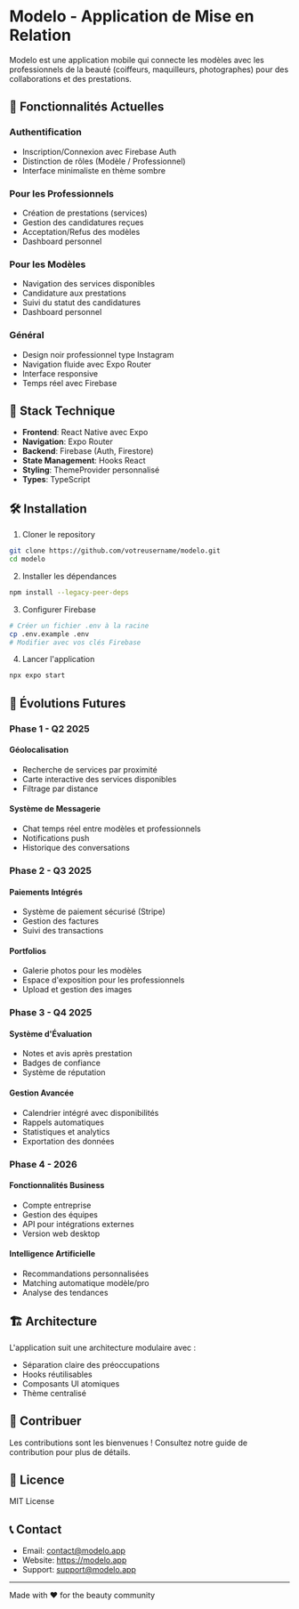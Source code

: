 # Modelo - Application de Mise en Relation

Modelo est une application mobile qui connecte les modèles avec les professionnels de la beauté (coiffeurs, maquilleurs, photographes) pour des collaborations et des prestations.

## 🚀 Fonctionnalités Actuelles

### Authentification
- Inscription/Connexion avec Firebase Auth
- Distinction de rôles (Modèle / Professionnel)
- Interface minimaliste en thème sombre

### Pour les Professionnels
- Création de prestations (services)
- Gestion des candidatures reçues
- Acceptation/Refus des modèles
- Dashboard personnel

### Pour les Modèles
- Navigation des services disponibles
- Candidature aux prestations
- Suivi du statut des candidatures
- Dashboard personnel

### Général
- Design noir professionnel type Instagram
- Navigation fluide avec Expo Router
- Interface responsive
- Temps réel avec Firebase

## 📱 Stack Technique

- **Frontend**: React Native avec Expo
- **Navigation**: Expo Router
- **Backend**: Firebase (Auth, Firestore)
- **State Management**: Hooks React
- **Styling**: ThemeProvider personnalisé
- **Types**: TypeScript

## 🛠️ Installation

1. Cloner le repository
```bash
git clone https://github.com/votreusername/modelo.git
cd modelo
```

2. Installer les dépendances
```bash
npm install --legacy-peer-deps
```

3. Configurer Firebase
```bash
# Créer un fichier .env à la racine
cp .env.example .env
# Modifier avec vos clés Firebase
```

4. Lancer l'application
```bash
npx expo start
```

## 🔄 Évolutions Futures

### Phase 1 - Q2 2025
#### Géolocalisation
- Recherche de services par proximité
- Carte interactive des services disponibles
- Filtrage par distance

#### Système de Messagerie
- Chat temps réel entre modèles et professionnels
- Notifications push
- Historique des conversations

### Phase 2 - Q3 2025
#### Paiements Intégrés
- Système de paiement sécurisé (Stripe)
- Gestion des factures
- Suivi des transactions

#### Portfolios
- Galerie photos pour les modèles
- Espace d'exposition pour les professionnels
- Upload et gestion des images

### Phase 3 - Q4 2025
#### Système d'Évaluation
- Notes et avis après prestation
- Badges de confiance
- Système de réputation

#### Gestion Avancée
- Calendrier intégré avec disponibilités
- Rappels automatiques
- Statistiques et analytics
- Exportation des données

### Phase 4 - 2026
#### Fonctionnalités Business
- Compte entreprise
- Gestion des équipes
- API pour intégrations externes
- Version web desktop

#### Intelligence Artificielle
- Recommandations personnalisées
- Matching automatique modèle/pro
- Analyse des tendances

## 🏗️ Architecture

L'application suit une architecture modulaire avec :
- Séparation claire des préoccupations
- Hooks réutilisables
- Composants UI atomiques
- Thème centralisé

## 🤝 Contribuer

Les contributions sont les bienvenues ! Consultez notre guide de contribution pour plus de détails.

## 📄 Licence

MIT License

## 📞 Contact

- Email: contact@modelo.app
- Website: https://modelo.app
- Support: support@modelo.app

---

Made with ❤️ for the beauty community